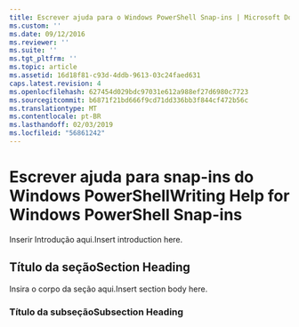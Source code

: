 ```yaml
---
title: Escrever ajuda para o Windows PowerShell Snap-ins | Microsoft Docs
ms.custom: ''
ms.date: 09/12/2016
ms.reviewer: ''
ms.suite: ''
ms.tgt_pltfrm: ''
ms.topic: article
ms.assetid: 16d18f81-c93d-4ddb-9613-03c24faed631
caps.latest.revision: 4
ms.openlocfilehash: 627454d029bdc97031e612a988ef27d6980c7723
ms.sourcegitcommit: b6871f21bd666f9cd71dd336bb3f844cf472b56c
ms.translationtype: MT
ms.contentlocale: pt-BR
ms.lasthandoff: 02/03/2019
ms.locfileid: "56861242"
---
```

# <a name="writing-help-for-windows-powershell-snap-ins"></a><span data-ttu-id="3c1cf-102">Escrever ajuda para snap-ins do Windows PowerShell</span><span class="sxs-lookup"><span data-stu-id="3c1cf-102">Writing Help for Windows PowerShell Snap-ins</span></span>

<span data-ttu-id="3c1cf-103">Inserir Introdução aqui.</span><span class="sxs-lookup"><span data-stu-id="3c1cf-103">Insert introduction here.</span></span>

## <a name="section-heading"></a><span data-ttu-id="3c1cf-104">Título da seção</span><span class="sxs-lookup"><span data-stu-id="3c1cf-104">Section Heading</span></span>

 <span data-ttu-id="3c1cf-105">Insira o corpo da seção aqui.</span><span class="sxs-lookup"><span data-stu-id="3c1cf-105">Insert section body here.</span></span>

### <a name="subsection-heading"></a><span data-ttu-id="3c1cf-106">Título da subseção</span><span class="sxs-lookup"><span data-stu-id="3c1cf-106">Subsection Heading</span></span>
